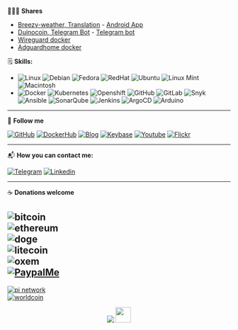 👨🏻‍💻 **Shares**

 - [Breezy-weather, Translation](https://hosted.weblate.org/changes/?user=AzagraMac&action=2&action=5) - [Android App](https://github.com/breezy-weather/breezy-weather/releases)
 - [Duinocoin, Telegram Bot](https://duinocoin.com/apps.html) - [Telegram bot](https://github.com/azagramac/DuinoCoinTelegramBot)
 - [Wireguard docker](https://github.com/azagramac/wireguard-docker)
 - [Adguardhome docker](https://github.com/azagramac/adguardhome-docker)


🗒 **Skills:**

* ![Linux](https://img.shields.io/badge/OS-Linux-informational?style=flat&logo=linux&logoColor=white&color=2bbc8a) ![Debian](https://img.shields.io/badge/OS-Debian-informational?style=flat&logo=debian&logoColor=white&color=d70a53) ![Fedora](https://img.shields.io/badge/OS-Fedora-informational?style=flat&logo=fedora&logoColor=white&color=0B57A4) ![RedHat](https://img.shields.io/badge/OS-RedHat-informational?style=flat&logo=redhat&logoColor=white&color=CC0000) ![Ubuntu](https://img.shields.io/badge/OS-Ubuntu-informational?style=flat&logo=ubuntu&logoColor=white&color=dd4814) ![Linux Mint](https://img.shields.io/badge/OS-LinuxMint-informational?style=flat&logo=linuxmint&logoColor=white&color=3EB489) ![Macintosh](https://img.shields.io/badge/OS-MacOS-informational?style=flat&logo=apple&logoColor=white&color=aaaaaa) 
* ![Docker](https://img.shields.io/badge/Docker-informational?style=flat&logo=docker&logoColor=white&color=0db7ed) ![Kubernetes](https://img.shields.io/badge/Kubernetes-informational?style=flat&logo=kubernetes&logoColor=white&color=3970e4) ![Openshift](https://img.shields.io/badge/Openshift-informational?style=flat&logo=redhatopenshift&logoColor=white&color=EE0000) ![GitHub](https://img.shields.io/badge/GitHub-informational?style=flat&logo=github&logoColor=white&color=171515) ![GitLab](https://img.shields.io/badge/GitLab-informational?style=flat&logo=gitlab&logoColor=white&color=fca326) ![Snyk](https://img.shields.io/badge/Snyk-informational?style=flat&logo=snyk&logoColor=white&color=000000) ![Ansible](https://img.shields.io/badge/Ansible-informational?style=flat&logo=ansible&logoColor=white&color=000000) ![SonarQube](https://img.shields.io/badge/SonarQube-informational?style=flat&logo=sonarqube&logoColor=white&color=42c2f5) ![Jenkins](https://img.shields.io/badge/Jenkins-informational?style=flat&logo=jenkins&logoColor=white&color=48728B) ![ArgoCD](https://img.shields.io/badge/ArgoCD-informational?style=flat&logo=argo&logoColor=white&color=000080) ![Arduino](https://img.shields.io/badge/Arduino-informational?style=flat&logo=arduino&logoColor=white&color=008184)

---
👥 **Follow me** 

[![GitHub](https://img.shields.io/badge/-github-171515?style=flat&labelColor=171515&logo=github&logoColor=white)](https://github.com/AzagraMac/)
[![DockerHub](https://img.shields.io/badge/-dockerhub-086dd7?style=flat&labelColor=086dd7&logo=docker&logoColor=white)](https://hub.docker.com/repositories/azagramac)
[![Blog](https://img.shields.io/badge/-gitbook-0088cc?style=flat&labelColor=0088cc&logo=gitbook&logoColor=white)](https://blog.azagra.dev)
[![Keybase](https://img.shields.io/badge/-keybase-3663ea?style=flat&labelColor=ff6f21&logo=keybase&logoColor=white)](https://keybase.io/joselazagra)
[![Youtube](https://img.shields.io/badge/-youtube-c4302b?style=flat&labelColor=c4302b&logo=youtube&logoColor=white)](https://www.youtube.com/@azagramac) 
[![Flickr](https://img.shields.io/badge/-flickr-FF0084?style=flat&labelColor=0063dc&logo=flickr&logoColor=white)](https://www.flickr.com/photos/93901621@N07)

---
📬 **How you can contact me:**

[![Telegram](https://img.shields.io/badge/telegram-0088cc?style=flat&labelColor=0e76a8&logo=telegram&logoColor=white)](https://t.me/azagramac)
[![Linkedin](https://img.shields.io/badge/linkedin-0e76a8?style=flat&labelColor=0e76a8&logo=linkedin&logoColor=white)](https://www.linkedin.com/in/jlazagra/)

---
☕️ **Donations welcome**

![bitcoin](https://img.shields.io/badge/1K7BU83LW1LXZN2DKWRLRWJA51HDPFYZWM-F7931A?style=flat&logo=bitcoin&label=bitcoin&labelColor=black) <br>
![ethereum](https://img.shields.io/badge/0x9C4e7853cB77F57EFd834F540Bc31F4f06562A11-868686?style=flat&logo=ethereum&label=ethereum&labelColor=black) <br>
![doge](https://img.shields.io/badge/DJfiHJGmJK6iCB8iugG879a4L6ixNHtYg1-C2A633?style=flat&logo=dogecoin&label=dogecoin) <br>
![litecoin](https://img.shields.io/badge/LgWSf87Vfcz5yejVjZJWvSbi5WwBRaRsZg-A6A9AA?style=flat&logo=litecoin&logoColor=A6A9AA&label=litecoin) <br>
![oxem](https://img.shields.io/badge/L789WvVjUJqVymDZuFqEVV1zzzXz9wC4fB7MtS36UotigGjHXccDiDZhPPCjY82Wnkc7Zb2pSfTi2BfVy9M5vYDL1cCYxTW-6aff76?style=flat&logo=session&logoColor=6aff76&label=oxem) <br>
[![PaypalMe](https://img.shields.io/badge/PaypalMe-253B80?style=flat&labelColor=253B80&logo=paypal&logoColor=white)](https://www.paypal.com/paypalme/azagramac) <br>
---
<a href="https://minepi.com/azagramac" target="_blank">
  <img src="https://img.shields.io/badge/Use referral code, azagramac-F4AF47?style=flat&logo=pinetwork&logoColor=F4AF47&label=pinetwork" alt="pi network"> <br>
</a>
<a href="https://worldcoin.org/join/SSTX931" target="_blank">
  <img src="https://img.shields.io/badge/Use referral code, SSTX931-ffffff?style=flat&logo=openai&logoColor=000000&label=Worldcoin&labelColor=ffffff" alt="worldcoin"> <br>
</a>


<p align="center"> <img src="https://komarev.com/ghpvc/?username=azagramac&label=Hello&color=0e75b6&style=flat" /> <img src="https://media.tenor.com/dHk-LfzHrtwAAAAi/linux-computer.gif" width="35px"/> </p>
